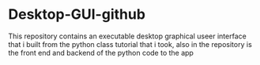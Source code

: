 # Desktop-GUI-github
This repository contains an executable desktop graphical useer interface that i built from the python class tutorial that i took, also in the repository is the front end and backend of the python code to the app
